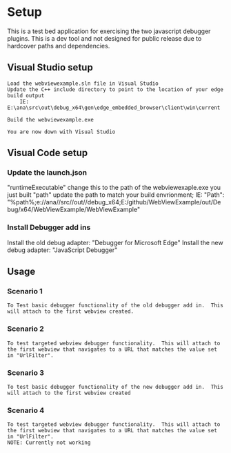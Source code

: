 # Setup
This is a test bed application for exercising the two javascript debugger plugins.  This is a dev tool and not designed for public release due to hardcover paths and dependencies.

## Visual Studio setup
    Load the webviewexample.sln file in Visual Studio
    Update the C++ include directory to point to the location of your edge build output
        IE: E:\ana\src\out\debug_x64\gen\edge_embedded_browser\client\win\current

    Build the webviewexample.exe

    You are now down with Visual Studio

## Visual Code setup
### Update the launch.json
"runtimeExecutable" change this to the path of the webviewexaple.exe you just built
"path" update the path to match your build envrionment;
    IE: "Path": "%path%;e://ana//src//out//debug_x64;E:/github/WebViewExample/out/Debug/x64/WebViewExample/WebViewExample"

### Install Debugger add ins
 Install the old debug adapter: "Debugger for Microsoft Edge"
 Install the new debug adapter: "JavaScript Debugger" 

## Usage
### Scenario 1
    To Test basic debugger functionality of the old debugger add in.  This will attach to the first webview created.
### Scenario 2
    To test targeted webview debugger functionality.  This will attach to the first webview that navigates to a URL that matches the value set in "UrlFilter".
### Scenario 3
    To test basic debugger functionality of the new debugger add in.  This will attach to the first webview created
### Scenario 4
    To test targeted webview debugger functionality.  This will attach to the first webview that navigates to a URL that matches the value set in "UrlFilter".
    NOTE: Currently not working
